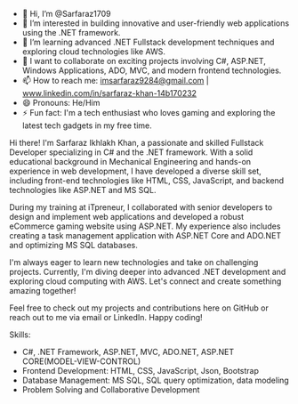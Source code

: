 - 👋 Hi, I’m @Sarfaraz1709
- 👀 I’m interested in building innovative and user-friendly web applications using the .NET framework.
- 🌱 I’m learning advanced .NET Fullstack development techniques and exploring cloud technologies like AWS.
- 💞️ I want to collaborate on exciting projects involving C#, ASP.NET, Windows Applications, ADO, MVC, and modern frontend technologies.
- 📫 How to reach me: imsarfaraz9284@gmail.com | www.linkedin.com/in/sarfaraz-khan-14b170232
- 😄 Pronouns: He/Him
- ⚡ Fun fact: I'm a tech enthusiast who loves gaming and exploring the latest tech gadgets in my free time.

Hi there! I'm Sarfaraz Ikhlakh Khan, a passionate and skilled Fullstack Developer specializing in C# and the .NET framework.
With a solid educational background in Mechanical Engineering and hands-on experience in web development,
I have developed a diverse skill set, including front-end technologies like HTML, CSS, JavaScript, and backend technologies like ASP.NET and MS SQL.

During my training at iTpreneur, I collaborated with senior developers to design and implement web applications and developed a robust eCommerce gaming website using ASP.NET.
My experience also includes creating a task management application with ASP.NET Core and ADO.NET and optimizing MS SQL databases.

I'm always eager to learn new technologies and take on challenging projects. Currently, I'm diving deeper into advanced .NET development and exploring cloud computing with AWS.
Let's connect and create something amazing together!

Feel free to check out my projects and contributions here on GitHub or reach out to me via email or LinkedIn. Happy coding!

Skills:
- C#, .NET Framework, ASP.NET, MVC, ADO.NET, ASP.NET CORE(MODEL-VIEW-CONTROL)
- Frontend Development: HTML, CSS, JavaScript, Json, Bootstrap
- Database Management: MS SQL, SQL query optimization, data modeling
- Problem Solving and Collaborative Development

